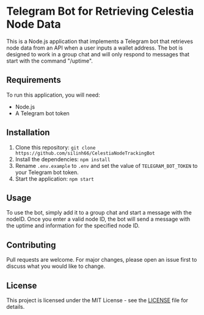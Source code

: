 # Telegram Bot for Retrieving Celestia Node Data

This is a Node.js application that implements a Telegram bot that retrieves node data from an API when a user inputs a wallet address. The bot is designed to work in a group chat and will only respond to messages that start with the command "/uptime".

## Requirements

To run this application, you will need:

- Node.js
- A Telegram bot token

## Installation

1. Clone this repository: `git clone https://github.com/silinh66/CelestiaNodeTrackingBot`
2. Install the dependencies: `npm install`
3. Rename `.env.example` to `.env` and set the value of `TELEGRAM_BOT_TOKEN` to your Telegram bot token.
4. Start the application: `npm start`

## Usage

To use the bot, simply add it to a group chat and start a message with the nodeID. Once you enter a valid node ID, the bot will send a message with the uptime and information for the specified node ID.

## Contributing

Pull requests are welcome. For major changes, please open an issue first to discuss what you would like to change.

## License

This project is licensed under the MIT License - see the [LICENSE](LICENSE) file for details.
